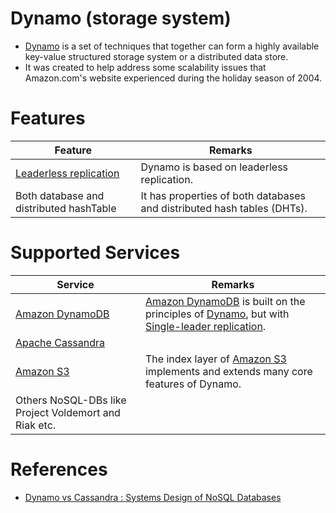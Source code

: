 # Dynamo (storage system)
- [Dynamo](https://en.wikipedia.org/wiki/Dynamo_(storage_system)) is a set of techniques that together can form a highly available key-value structured storage system or a distributed data store. 
- It was created to help address some scalability issues that Amazon.com's website experienced during the holiday season of 2004.

# Features

| Feature                                                               | Remarks                                                                 |
|-----------------------------------------------------------------------|-------------------------------------------------------------------------|
| [Leaderless replication](../4_Consistency&Replication/Replication.md) | Dynamo is based on leaderless replication.                              |
| Both database and distributed hashTable                               | It has properties of both databases and distributed hash tables (DHTs). |

# Supported Services

| Service                                                                            | Remarks                                                                                                                                                                                                         |
|------------------------------------------------------------------------------------|-----------------------------------------------------------------------------------------------------------------------------------------------------------------------------------------------------------------|
| [Amazon DynamoDB](../../2_AWSServices/6_DatabaseServices/AmazonDynamoDB/Readme.md) | [Amazon DynamoDB](../../2_AWSServices/6_DatabaseServices/AmazonDynamoDB/Readme.md) is built on the principles of [Dynamo](), but with [Single-leader replication](../4_Consistency&Replication/Replication.md). |
| [Apache Cassandra](../11_WideColumn-Databases/ApacheCasandra.md)                   |                                                                                                                                                                                                                 |
| [Amazon S3](../../2_AWSServices/7_StorageServices/3_ObjectStorageS3/Readme.md)     | The index layer of [Amazon S3](../../2_AWSServices/7_StorageServices/3_ObjectStorageS3/Readme.md) implements and extends many core features of Dynamo.                                                          |
| Others NoSQL-DBs like Project Voldemort and Riak etc.                              |                                                                                                                                                                                                                 |

# References
- [Dynamo vs Cassandra : Systems Design of NoSQL Databases](https://sujithjay.com/data-systems/dynamo-cassandra/)
